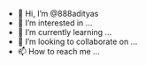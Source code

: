 - 👋 Hi, I’m @888adityas
- 👀 I’m interested in ...
- 🌱 I’m currently learning ...
- 💞️ I’m looking to collaborate on ...
- 📫 How to reach me ...

<!---
888adityas/888adityas is a ✨ special ✨ repository because its `README.md` (this file) appears on your GitHub profile.
You can click the Preview link to take a look at your changes.
--->
